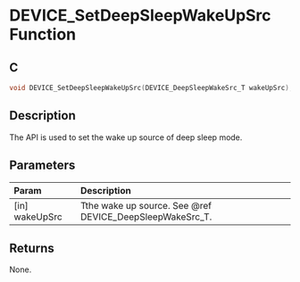 # DEVICE_SetDeepSleepWakeUpSrc Function

## C

```c
void DEVICE_SetDeepSleepWakeUpSrc(DEVICE_DeepSleepWakeSrc_T wakeUpSrc);
```

## Description

 The API is used to set the wake up source of deep sleep mode.

## Parameters

| Param | Description |
|:----- |:----------- |
| [in] wakeUpSrc | Tthe wake up source. See @ref DEVICE_DeepSleepWakeSrc_T.  

## Returns

 None. 

